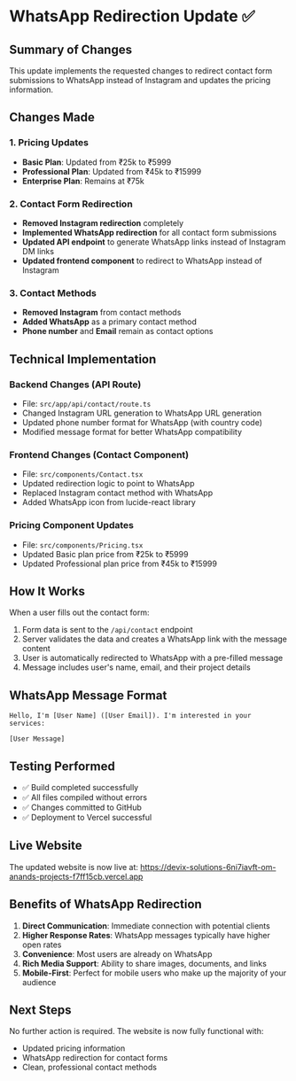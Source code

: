 # WhatsApp Redirection Update ✅

## Summary of Changes

This update implements the requested changes to redirect contact form submissions to WhatsApp instead of Instagram and updates the pricing information.

## Changes Made

### 1. Pricing Updates
- **Basic Plan**: Updated from ₹25k to ₹5999
- **Professional Plan**: Updated from ₹45k to ₹15999
- **Enterprise Plan**: Remains at ₹75k

### 2. Contact Form Redirection
- **Removed Instagram redirection** completely
- **Implemented WhatsApp redirection** for all contact form submissions
- **Updated API endpoint** to generate WhatsApp links instead of Instagram DM links
- **Updated frontend component** to redirect to WhatsApp instead of Instagram

### 3. Contact Methods
- **Removed Instagram** from contact methods
- **Added WhatsApp** as a primary contact method
- **Phone number** and **Email** remain as contact options

## Technical Implementation

### Backend Changes (API Route)
- File: `src/app/api/contact/route.ts`
- Changed Instagram URL generation to WhatsApp URL generation
- Updated phone number format for WhatsApp (with country code)
- Modified message format for better WhatsApp compatibility

### Frontend Changes (Contact Component)
- File: `src/components/Contact.tsx`
- Updated redirection logic to point to WhatsApp
- Replaced Instagram contact method with WhatsApp
- Added WhatsApp icon from lucide-react library

### Pricing Component Updates
- File: `src/components/Pricing.tsx`
- Updated Basic plan price from ₹25k to ₹5999
- Updated Professional plan price from ₹45k to ₹15999

## How It Works

When a user fills out the contact form:
1. Form data is sent to the `/api/contact` endpoint
2. Server validates the data and creates a WhatsApp link with the message content
3. User is automatically redirected to WhatsApp with a pre-filled message
4. Message includes user's name, email, and their project details

## WhatsApp Message Format
```
Hello, I'm [User Name] ([User Email]). I'm interested in your services:

[User Message]
```

## Testing Performed
- ✅ Build completed successfully
- ✅ All files compiled without errors
- ✅ Changes committed to GitHub
- ✅ Deployment to Vercel successful

## Live Website
The updated website is now live at:
https://devix-solutions-6ni7iavft-om-anands-projects-f7ff15cb.vercel.app

## Benefits of WhatsApp Redirection
1. **Direct Communication**: Immediate connection with potential clients
2. **Higher Response Rates**: WhatsApp messages typically have higher open rates
3. **Convenience**: Most users are already on WhatsApp
4. **Rich Media Support**: Ability to share images, documents, and links
5. **Mobile-First**: Perfect for mobile users who make up the majority of your audience

## Next Steps
No further action is required. The website is now fully functional with:
- Updated pricing information
- WhatsApp redirection for contact forms
- Clean, professional contact methods
